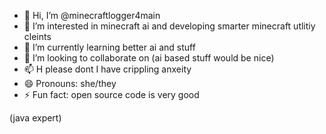 - 👋 Hi, I’m @minecraftlogger4main
- 👀 I’m interested in minecraft ai and developing smarter minecraft utlitiy cleints 
- 🌱 I’m currently learning better ai and stuff 
- 💞️ I’m looking to collaborate on (ai based stuff would be nice)
- 📫 H please dont I have crippling anxeity  
- 😄 Pronouns: she/they 
- ⚡ Fun fact: open source code is very good 

(java expert)

<!---
minecraftlogger4main/minecraftlogger4main is a ✨ special ✨ repository because its `README.md` (this file) appears on your GitHub profile.
You can click the Preview link to take a look at your changes.
--->
